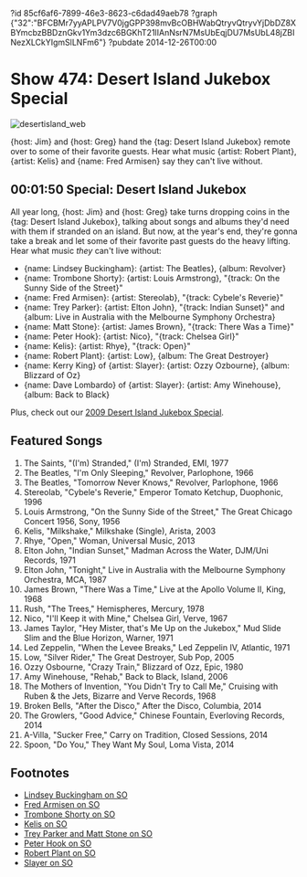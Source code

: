 ?id 85cf6af6-7899-46e3-8623-c6dad49aeb78
?graph {"32":"BFCBMr7yyAPLPV7V0jgGPP398mvBcOBHWabQtryvQtryvYjDbDZ8XBYmcbzBBDznGkv1Ym3dzc6BGKhT21lIAnNsrN7MsUbEqjDU7MsUbL48jZBINezXLCkYIgmSlLNFm6"}
?pubdate 2014-12-26T00:00

# Show 474: Desert Island Jukebox Special

![desertisland_web](https://static.soundopinions.org/images/2014/desertisland_web.jpg)

{host: Jim} and {host: Greg} hand the {tag: Desert Island Jukebox} remote over to some of their favorite guests. Hear what music {artist: Robert Plant}, {artist: Kelis} and {name: Fred Armisen} say they can't live without.


## 00:01:50 Special: Desert Island Jukebox
All year long, {host: Jim} and {host: Greg} take turns dropping coins in the {tag: Desert Island Jukebox}, talking about songs and albums they'd need with them if stranded on an island. But now, at the year's end, they're gonna take a break and let some of their favorite past guests do the heavy lifting. Hear what music *they* can't live without:

- {name: Lindsey Buckingham}: {artist: The Beatles}, {album: Revolver}
- {name: Trombone Shorty}: {artist: Louis Armstrong}, "{track: On the Sunny Side of the Street}" 
- {name: Fred Armisen}: {artist: Stereolab}, "{track: Cybele's Reverie}"
- {name: Trey Parker}: {artist: Elton John}, "{track: Indian Sunset}" and {album: Live in Australia with the Melbourne Symphony Orchestra}
- {name: Matt Stone}: {artist: James Brown}, "{track: There Was a Time}"
- {name: Peter Hook}: {artist: Nico}, "{track: Chelsea Girl}"
- {name: Kelis}: {artist: Rhye}, "{track: Open}"
- {name: Robert Plant}: {artist: Low}, {album: The Great Destroyer}
- {name: Kerry King} of {artist: Slayer}: {artist: Ozzy Ozbourne}, {album: Blizzard of Oz}
- {name: Dave Lombardo} of {artist: Slayer}: {artist: Amy Winehouse}, {album: Back to Black}

Plus, check out our [2009 Desert Island Jukebox Special](http://www.soundopinions.org/show/213).


## Featured Songs
1. The Saints, "(I'm) Stranded," (I'm) Stranded, EMI, 1977 
1. The Beatles, "I'm Only Sleeping," Revolver, Parlophone, 1966 
1. The Beatles, "Tomorrow Never Knows," Revolver, Parlophone, 1966 
1. Stereolab, "Cybele's Reverie," Emperor Tomato Ketchup, Duophonic, 1996 
1. Louis Armstrong, "On the Sunny Side of the Street," The Great Chicago Concert 1956, Sony, 1956 
1. Kelis, "Milkshake," Milkshake (Single), Arista, 2003 
1. Rhye, "Open," Woman, Universal Music, 2013 
1. Elton John, "Indian Sunset," Madman Across the Water, DJM/Uni Records, 1971
1. Elton John, "Tonight," Live in Australia with the Melbourne Symphony Orchestra, MCA, 1987 
1. James Brown, "There Was a Time," Live at the Apollo Volume II, King, 1968 
1. Rush, "The Trees," Hemispheres, Mercury, 1978 
1. Nico, "I'll Keep it with Mine," Chelsea Girl, Verve, 1967 
1. James Taylor, "Hey Mister, that's Me Up on the Jukebox," Mud Slide Slim and the Blue Horizon, Warner, 1971 
1. Led Zeppelin, "When the Levee Breaks," Led Zeppelin IV, Atlantic, 1971 
1. Low, "Silver Rider," The Great Destroyer, Sub Pop, 2005 
1. Ozzy Osbourne, "Crazy Train," Blizzard of Ozz, Epic, 1980 
1. Amy Winehouse, "Rehab," Back to Black, Island, 2006 
1. The Mothers of Invention, "You Didn't Try to Call Me," Cruising with Ruben & the Jets, Bizarre and Verve Records, 1968 
1. Broken Bells, "After the Disco," After the Disco, Columbia, 2014 
1. The Growlers, "Good Advice," Chinese Fountain, Everloving Records, 2014
1. A-Villa, "Sucker Free," Carry on Tradition, Closed Sessions, 2014 
1. Spoon, "Do You," They Want My Soul, Loma Vista, 2014


## Footnotes
- [Lindsey Buckingham on SO](/show/402/#lindseybuckingham)
- [Fred Armisen on SO](/show/327/#fredarmisen)
- [Trombone Shorty on SO](/show/314/#troytromboneshortyandrews)
- [Kelis on SO](/show/454/#kelis)
- [Trey Parker and Matt Stone on SO](/show/374/#mattstone)
- [Peter Hook on SO](/show/390/#peterhook)
- [Robert Plant on SO](/show/469/#robertplant)
- [Slayer on SO](/show/250/#slayer)
